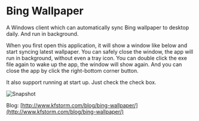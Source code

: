 # Bing Wallpaper
A Windows client which can automatically sync Bing wallpaper to desktop daily. And run in background.

When you first open this application, it will show a window like below and start syncing latest wallpaper. You can safely close the window, the app will run in background, without even a tray icon. You can double click the exe file again to wake up the app, the window will show again. And you can close the app by click the right-bottom corner button.

It also support running at start up. Just check the check box.

![Snapshot](https://raw.githubusercontent.com/kfstorm/BingWallpaper/master/resource/snapshot.png)

Blog: [http://www.kfstorm.com/blog/bing-wallpaper/](http://www.kfstorm.com/blog/bing-wallpaper/)

